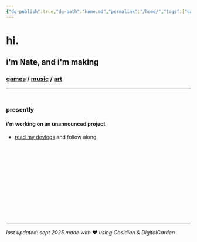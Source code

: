 ```yaml
---
{"dg-publish":true,"dg-path":"home.md","permalink":"/home/","tags":["gardenEntry"],"dgHomeLink":true,"dgShowBacklinks":true,"dgShowFileTree":true,"dgEnableSearch":true,"dgShowToc":true,"dgLinkPreview":true,"dgShowTags":true,"noteIcon":""}
---
```


# hi. 
## i'm Nate, and i'm making 
### <a href="https://www.nullnxte.com/projects/games" target="_self">games</a>  /  <a href="https://www.nullnxte.com/projects/music" target="_self">music</a>  /  <a href="https://www.nullnxte.com/projects/art" target="_self">art</a>
--- 
<div style="height: 10px;"></div>

### presently
#### i'm working on an unannounced project
- [read my devlogs](https://www.nullnxte.com/devlogs/prologue) and follow along 


<div style="height: 200px;"></div>

--- 

_last updated: sept 2025_ 
_made with ❤ using Obsidian & DigitalGarden_
